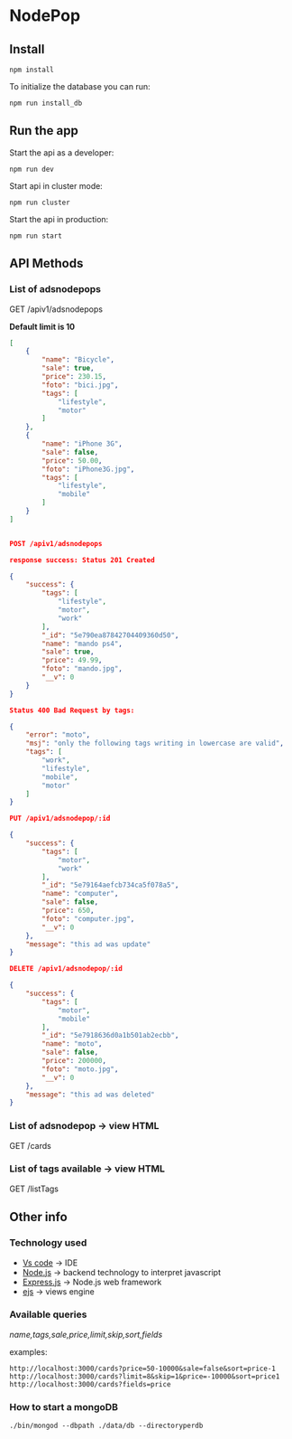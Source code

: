 # NodePop

## Install

```shell
npm install
```

To initialize the database you can run:

```shell
npm run install_db
```

## Run the app

Start the api as a developer:

```shell
npm run dev
```

Start api in cluster mode:

```shell
npm run cluster
```

Start the api in production:

```shell
npm run start
```

## API Methods

### List of adsnodepops

GET /apiv1/adsnodepops

**Default limit is 10**

```json
[
    {
        "name": "Bicycle",
        "sale": true,
        "price": 230.15,
        "foto": "bici.jpg",
        "tags": [
            "lifestyle",
            "motor"
        ]
    },
    {
        "name": "iPhone 3G",
        "sale": false,
        "price": 50.00,
        "foto": "iPhone3G.jpg",
        "tags": [
            "lifestyle",
            "mobile"
        ]
    }
]


POST /apiv1/adsnodepops

response success: Status 201 Created

{
    "success": {
        "tags": [
            "lifestyle",
            "motor",
            "work"
        ],
        "_id": "5e790ea87842704409360d50",
        "name": "mando ps4",
        "sale": true,
        "price": 49.99,
        "foto": "mando.jpg",
        "__v": 0
    }
}

Status 400 Bad Request by tags:

{
    "error": "moto",
    "msj": "only the following tags writing in lowercase are valid",
    "tags": [
        "work",
        "lifestyle",
        "mobile",
        "motor"
    ]
}

PUT /apiv1/adsnodepop/:id

{
    "success": {
        "tags": [
            "motor",
            "work"
        ],
        "_id": "5e79164aefcb734ca5f078a5",
        "name": "computer",
        "sale": false,
        "price": 650,
        "foto": "computer.jpg",
        "__v": 0
    },
    "message": "this ad was update"
}

DELETE /apiv1/adsnodepop/:id

{
    "success": {
        "tags": [
            "motor",
            "mobile"
        ],
        "_id": "5e7918636d0a1b501ab2ecbb",
        "name": "moto",
        "sale": false,
        "price": 200000,
        "foto": "moto.jpg",
        "__v": 0
    },
    "message": "this ad was deleted"
}
```

### List of adsnodepop -> view HTML

GET /cards

### List of tags available -> view HTML

GET /listTags



## Other info


### Technology used

- [Vs code](https://code.visualstudio.com/) -> IDE 
- [Node.js](https://nodejs.org/es/) -> backend technology to interpret javascript
- [Express.js](https://expressjs.com/es/) -> Node.js web framework
- [ejs](https://www.npmjs.com/package/ejs) -> views engine


### Available queries

*name,tags,sale,price,limit,skip,sort,fields*

examples:

`http://localhost:3000/cards?price=50-10000&sale=false&sort=price-1`
`http://localhost:3000/cards?limit=8&skip=1&price=-10000&sort=price1`
`http://localhost:3000/cards?fields=price`


### How to start a mongoDB

```shell
./bin/mongod --dbpath ./data/db --directoryperdb
```